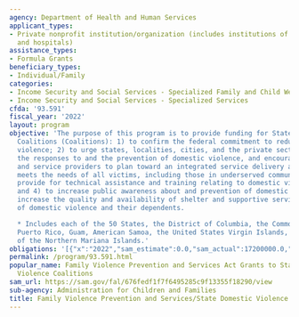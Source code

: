```yaml
---
agency: Department of Health and Human Services
applicant_types:
- Private nonprofit institution/organization (includes institutions of higher education
  and hospitals)
assistance_types:
- Formula Grants
beneficiary_types:
- Individual/Family
categories:
- Income Security and Social Services - Specialized Family and Child Welfare Services
- Income Security and Social Services - Specialized Services
cfda: '93.591'
fiscal_year: '2022'
layout: program
objective: 'The purpose of this program is to provide funding for State Domestic Violence
  Coalitions (Coalitions): 1) to confirm the federal commitment to reducing domestic
  violence; 2) to urge states, localities, cities, and the private sector to improve
  the responses to and the prevention of domestic violence, and encourage stakeholders
  and service providers to plan toward an integrated service delivery approach that
  meets the needs of all victims, including those in underserved communities; 3) to
  provide for technical assistance and training relating to domestic violence programs;
  and 4) to increase public awareness about and prevention of domestic violence and
  increase the quality and availability of shelter and supportive services for victims
  of domestic violence and their dependents.

  * Includes each of the 50 States, the District of Columbia, the Commonwealth of
  Puerto Rico, Guam, American Samoa, the United States Virgin Islands, and the Commonwealth
  of the Northern Mariana Islands.'
obligations: '[{"x":"2022","sam_estimate":0.0,"sam_actual":17200000.0,"usa_spending_actual":36969456.44},{"x":"2023","sam_estimate":19673500.0,"sam_actual":0.0,"usa_spending_actual":16824609.7},{"x":"2024","sam_estimate":19673500.0,"sam_actual":0.0,"usa_spending_actual":0.0}]'
permalink: /program/93.591.html
popular_name: Family Violence Prevention and Services Act Grants to State Domestic
  Violence Coalitions
sam_url: https://sam.gov/fal/676fedf1f7f6495285c9f13355f18290/view
sub-agency: Administration for Children and Families
title: Family Violence Prevention and Services/State Domestic Violence Coalitions
---
```

